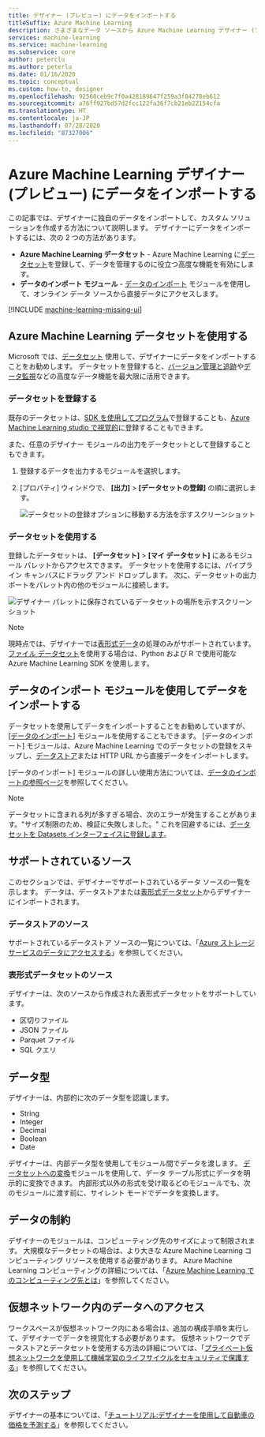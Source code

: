 ```yaml
---
title: デザイナー (プレビュー) にデータをインポートする
titleSuffix: Azure Machine Learning
description: さまざまなデータ ソースから Azure Machine Learning デザイナー (プレビュー) にデータをインポートする方法について説明します。
services: machine-learning
ms.service: machine-learning
ms.subservice: core
author: peterclu
ms.author: peterlu
ms.date: 01/16/2020
ms.topic: conceptual
ms.custom: how-to, designer
ms.openlocfilehash: 92568ceb9c7f0a428189647f259a3f84278eb612
ms.sourcegitcommit: a76ff927bd57d2fcc122fa36f7cb21eb22154cfa
ms.translationtype: HT
ms.contentlocale: ja-JP
ms.lasthandoff: 07/28/2020
ms.locfileid: "87327006"
---
```

# <a name="import-data-into-azure-machine-learning-designer-preview"></a>Azure Machine Learning デザイナー (プレビュー) にデータをインポートする

この記事では、デザイナーに独自のデータをインポートして、カスタム ソリューションを作成する方法について説明します。 デザイナーにデータをインポートするには、次の 2 つの方法があります。 

* **Azure Machine Learning データセット** - Azure Machine Learning に[データセット](concept-data.md#datasets)を登録して、データを管理するのに役立つ高度な機能を有効にします。
* **データのインポート モジュール** - [データのインポート](algorithm-module-reference/import-data.md) モジュールを使用して、オンライン データ ソースから直接データにアクセスします。

[!INCLUDE [machine-learning-missing-ui](../../includes/machine-learning-missing-ui.md)]

## <a name="use-azure-machine-learning-datasets"></a>Azure Machine Learning データセットを使用する

Microsoft では、[データセット](concept-data.md#datasets) 使用して、デザイナーにデータをインポートすることをお勧めします。 データセットを登録すると、[バージョン管理と追跡](how-to-version-track-datasets.md)や[データ監視](how-to-monitor-datasets.md)などの高度なデータ機能を最大限に活用できます。

### <a name="register-a-dataset"></a>データセットを登録する

既存のデータセットは、[SDK を使用してプログラム](how-to-create-register-datasets.md#use-the-sdk)で登録することも、[Azure Machine Learning studio で視覚的](how-to-create-register-datasets.md#use-the-ui)に登録することもできます。

また、任意のデザイナー モジュールの出力をデータセットとして登録することもできます。

1. 登録するデータを出力するモジュールを選択します。

1. [プロパティ] ウィンドウで、 **[出力]**  >  **[データセットの登録]** の順に選択します。

    ![データセットの登録オプションに移動する方法を示すスクリーンショット](media/how-to-designer-import-data/register-dataset-designer.png)

### <a name="use-a-dataset"></a>データセットを使用する

登録したデータセットは、 **[データセット]**  >  **[マイ データセット]** にあるモジュール パレットからアクセスできます。 データセットを使用するには、パイプライン キャンバスにドラッグ アンド ドロップします。 次に、データセットの出力ポートをパレット内の他のモジュールに接続します。

![デザイナー パレットに保存されているデータセットの場所を示すスクリーンショット](media/how-to-designer-import-data/use-datasets-designer.png)


> [!NOTE]
> 現時点では、デザイナーでは[表形式データ](how-to-create-register-datasets.md#dataset-types)の処理のみがサポートされています。 [ファイル データセット](how-to-create-register-datasets.md#dataset-types)を使用する場合は、Python および R で使用可能な Azure Machine Learning SDK を使用します。

## <a name="import-data-using-the-import-data-module"></a>データのインポート モジュールを使用してデータをインポートする

データセットを使用してデータをインポートすることをお勧めしていますが、[[データのインポート]](algorithm-module-reference/import-data.md) モジュールを使用することもできます。 [データのインポート] モジュールは、Azure Machine Learning でのデータセットの登録をスキップし、[データストア](concept-data.md#datastores)または HTTP URL から直接データをインポートします。

[データのインポート] モジュールの詳しい使用方法については、[データのインポートの参照ページ](algorithm-module-reference/import-data.md)を参照してください。

> [!NOTE]
> データセットに含まれる列が多すぎる場合、次のエラーが発生することがあります。"サイズ制限のため、検証に失敗しました。" これを回避するには、[データセットを Datasets インターフェイスに登録します](how-to-create-register-datasets.md#use-the-ui)。

## <a name="supported-sources"></a>サポートされているソース

このセクションでは、デザイナーでサポートされているデータ ソースの一覧を示します。 データは、データストアまたは[表形式データセット](how-to-create-register-datasets.md#dataset-types)からデザイナーにインポートされます。

### <a name="datastore-sources"></a>データストアのソース
サポートされているデータストア ソースの一覧については、「[Azure ストレージ サービスのデータにアクセスする](how-to-access-data.md#supported-data-storage-service-types)」を参照してください。

### <a name="tabular-dataset-sources"></a>表形式データセットのソース

デザイナーは、次のソースから作成された表形式データセットをサポートしています。
 * 区切りファイル
 * JSON ファイル
 * Parquet ファイル
 * SQL クエリ

## <a name="data-types"></a>データ型

デザイナーは、内部的に次のデータ型を認識します。

* String
* Integer
* Decimal
* Boolean
* Date

デザイナーは、内部データ型を使用してモジュール間でデータを渡します。 [データセットへの変換](algorithm-module-reference/convert-to-dataset.md)モジュールを使用して、データ テーブル形式にデータを明示的に変換できます。 内部形式以外の形式を受け取るどのモジュールでも、次のモジュールに渡す前に、サイレント モードでデータを変換します。

## <a name="data-constraints"></a>データの制約

デザイナーのモジュールは、コンピューティング先のサイズによって制限されます。 大規模なデータセットの場合は、より大きな Azure Machine Learning コンピューティング リソースを使用する必要があります。 Azure Machine Learning コンピューティングの詳細については、「[Azure Machine Learning でのコンピューティング先とは](concept-compute-target.md#azure-machine-learning-compute-managed)」を参照してください。

## <a name="access-data-in-a-virtual-network"></a>仮想ネットワーク内のデータへのアクセス

ワークスペースが仮想ネットワーク内にある場合は、追加の構成手順を実行して、デザイナーでデータを視覚化する必要があります。 仮想ネットワークでデータストアとデータセットを使用する方法の詳細については、「[プライベート仮想ネットワークを使用して機械学習のライフサイクルをセキュリティで保護する](how-to-enable-virtual-network.md#machine-learning-studio)」を参照してください。

## <a name="next-steps"></a>次のステップ

デザイナーの基本については、「[チュートリアル:デザイナーを使用して自動車の価格を予測する](tutorial-designer-automobile-price-train-score.md)」を参照してください。

